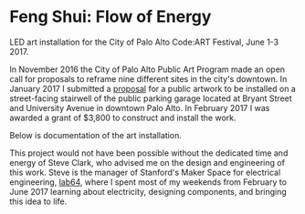 # Feng Shui: Flow of Energy
LED art installation for the City of Palo Alto Code:ART Festival, June 1-3 2017.

In November 2016 the City of Palo Alto Public Art Program made an open call for proposals to reframe nine different sites in the city's downtown. In January 2017 I submitted a [proposal](https://github.com/mog96/feng-shui/blob/master/Proposal/README.md) for a public artwork to be installed on a street-facing stairwell of the public parking garage located at Bryant Street and University Avenue in downtown Palo Alto. In February 2017 I was awarded a grant of $3,800 to construct and install the work.

Below is documentation of the art installation.

This project would not have been possible without the dedicated time and energy of Steve Clark, who advised me on the design and engineering of this work. Steve is the manager of Stanford's Maker Space for electrical engineering, [lab64](https://ee.stanford.edu/student-resources/lab64), where I spent most of my weekends from February to June 2017 learning about electricity, designing components, and bringing this idea to life.